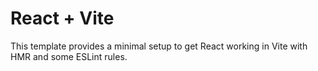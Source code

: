 # React + Vite

This template provides a minimal setup to get React working in Vite with HMR and some ESLint rules.


 
 
